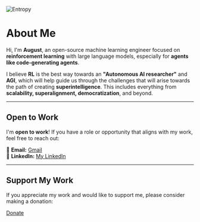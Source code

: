 ![Entropy](images/entropy%20(1).PNG)
# About Me

Hi, I'm **August**, an open-source machine learning engineer focused on **reinforcement learning** with large language models, especially for **agents like code-generating agents**.

I believe **RL** is the best way towards an **"Autonomous AI researcher"** and **AGI**, which will help guide us through the challenges that will arise towards the path of creating **superintelligence**. This includes everything from **scalability, superalignment, democratization**, and beyond.

---
## Open to Work

I'm **open to work**! If you have a role or opportunity that aligns with my work, feel free to reach out:  

📩 **Email:** [Gmail](moh.murr@gmail.com)  
🔗 **LinkedIn:** [My LinkedIn](http://www.linkedin.com/in/muhammed-moharrami)  

---
## Support My Work

If you appreciate my work and would like to support me, please consider making a donation:

[Donate](DONATE.md)

